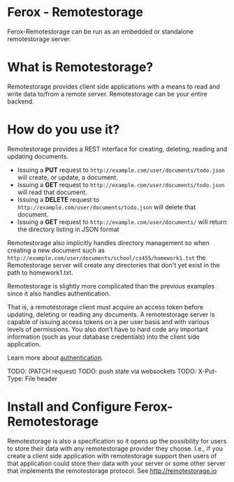 # Ferox - Remotestorage

Ferox-Remotestorage can be run as an embedded or standalone remotestorage server.

# What is Remotestorage?

Remotestorage provides client side applications with a means to read and write data to/from a remote server.  Remotestorage can be your entire backend.

# How do you use it?

Remotestorage provides a REST interface for creating, deleting, reading and updating documents.

* Issuing a **PUT** request to `http://example.com/user/documents/todo.json` will create, or update, a document.
* Issuing a **GET** request to `http://example.com/user/documents/todo.json` will read that document.
* Issuing a **DELETE** request to `http://example.com/user/documents/todo.json` will delete that document.
* Issuing a **GET** request to `http://example.com/user/documents/` will return the directory listing in JSON format

Remotestorage also implicitly handles directory management so when creating a new document 
such as `http://example.com/user/documents/school/cs455/homework1.txt`
the Remotestorage server will create any directories that don't yet exist in the path to homework1.txt.


Remotestorage is slightly more complicated than the previous examples since it also handles authentication.

That is, a remotestorage client must acquire an access token before updating, deleting or reading any documents.
A remotestorage server is capable of issuing access tokens on a per user basis and with various levels of permissions.
You also don't have to hard code any important information (such as your database credentials) 
into the client side application.

Learn more about [authentication]().


TODO: (PATCH request)
TODO: push state via websockets
TODO: X-Put-Type: File header

# Install and Configure Ferox-Remotestorage


Remotestorage is also a specification so it opens up the possibility for users to store their data with any remotestorage provider they choose.  I.e., if you create a client side application with remotestorage support then users of that application could store their data with your server or some other server that implements the remotestorage protocol.  See http://remotestorage.io


